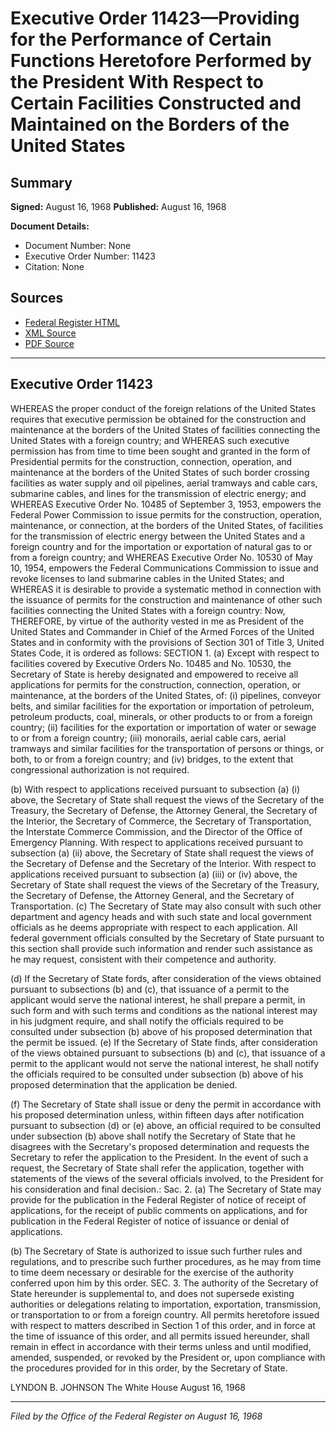 # Executive Order 11423—Providing for the Performance of Certain Functions Heretofore Performed by the President With Respect to Certain Facilities Constructed and Maintained on the Borders of the United States

## Summary

**Signed:** August 16, 1968
**Published:** August 16, 1968

**Document Details:**
- Document Number: None
- Executive Order Number: 11423
- Citation: None

## Sources
- [Federal Register HTML](https://www.presidency.ucsb.edu/documents/executive-order-11423-providing-for-the-performance-certain-functions-heretofore-performed)
- [XML Source](None)
- [PDF Source](None)

---

## Executive Order 11423

WHEREAS the proper conduct of the foreign relations of the United States requires that executive permission be obtained for the construction and maintenance at the borders of the United States of facilities connecting the United States with a foreign country; and
WHEREAS such executive permission has from time to time been sought and granted in the form of Presidential permits for the construction, connection, operation, and maintenance at the borders of the United States of such border crossing facilities as water supply and oil pipelines, aerial tramways and cable cars, submarine cables, and lines for the transmission of electric energy; and
WHEREAS Executive Order No. 10485 of September 3, 1953, empowers the Federal Power Commission to issue permits for the construction, operation, maintenance, or connection, at the borders of the United States, of facilities for the transmission of electric energy between the United States and a foreign country and for the importation or exportation of natural gas to or from a foreign country; and
WHEREAS Executive Order No. 10530 of May 10, 1954, empowers the Federal Communications Commission to issue and revoke licenses to land submarine cables in the United States; and
WHEREAS it is desirable to provide a systematic method in connection with the issuance of permits for the construction and maintenance of other such facilities connecting the United States with a foreign country:
Now, THEREFORE, by virtue of the authority vested in me as President of the United States and Commander in Chief of the Armed Forces of the United States and in conformity with the provisions of Section 301 of Title 3, United States Code, it is ordered as follows:
SECTION 1. (a) Except with respect to facilities covered by Executive Orders No. 10485 and No. 10530, the Secretary of State is hereby designated and empowered to receive all applications for permits for the construction, connection, operation, or maintenance, at the borders of the United States, of: (i) pipelines, conveyor belts, and similar facilities for the exportation or importation of petroleum, petroleum products, coal, minerals, or other products to or from a foreign country; (ii) facilities for the exportation or importation of water or sewage to or from a foreign country; (iii) monorails, aerial cable cars, aerial tramways and similar facilities for the transportation of persons or things, or both, to or from a foreign country; and (iv) bridges, to the extent that congressional authorization is not required.

(b) With respect to applications received pursuant to subsection (a) (i) above, the Secretary of State shall request the views of the Secretary of the Treasury, the Secretary of Defense, the Attorney General, the Secretary of the Interior, the Secretary of Commerce, the Secretary of Transportation, the Interstate Commerce Commission, and the Director of the Office of Emergency Planning. With respect to applications received pursuant to subsection (a) (ii) above, the Secretary of State shall request the views of the Secretary of Defense and the Secretary of the Interior. With respect to applications received pursuant to subsection (a) (iii) or (iv) above, the Secretary of State shall request the views of the Secretary of the Treasury, the Secretary of Defense, the Attorney General, and the Secretary of Transportation.
(c) The Secretary of State may also consult with such other department and agency heads and with such state and local government officials as he deems appropriate with respect to each application. All federal government officials consulted by the Secretary of State pursuant to this section shall provide such information and render such assistance as he may request, consistent with their competence and authority.

(d) If the Secretary of State fords, after consideration of the views obtained pursuant to subsections (b) and (c), that issuance of a permit to the applicant would serve the national interest, he shall prepare a permit, in such form and with such terms and conditions as the national interest may in his judgment require, and shall notify the officials required to be consulted under subsection (b) above of his proposed determination that the permit be issued.
(e) If the Secretary of State finds, after consideration of the views obtained pursuant to subsections (b) and (c), that issuance of a permit to the applicant would not serve the national interest, he shall notify the officials required to be consulted under subsection (b) above of his proposed determination that the application be denied.

(f) The Secretary of State shall issue or deny the permit in accordance with his proposed determination unless, within fifteen days after notification pursuant to subsection (d) or (e) above, an official required to be consulted under subsection (b) above shall notify the Secretary of State that he disagrees with the Secretary's proposed determination and requests the Secretary to refer the application to the President. In the event of such a request, the Secretary of State shall refer the application, together with statements of the views of the several officials involved, to the President for his consideration and final decision.:
Sac. 2. (a) The Secretary of State may provide for the publication in the Federal Register of notice of receipt of applications, for the receipt of public comments on applications, and for publication in the Federal Register of notice of issuance or denial of applications.

(b) The Secretary of State is authorized to issue such further rules and regulations, and to prescribe such further procedures, as he may from time to time deem necessary or desirable for the exercise of the authority conferred upon him by this order.
SEC. 3. The authority of the Secretary of State hereunder is supplemental to, and does not supersede existing authorities or delegations relating to importation, exportation, transmission, or transportation to or from a foreign country. All permits heretofore issued with respect to matters described in Section 1 of this order, and in force at the time of issuance of this order, and all permits issued hereunder, shall remain in effect in accordance with their terms unless and until modified, amended, suspended, or revoked by the President or, upon compliance with the procedures provided for in this order, by the Secretary of State.

LYNDON B. JOHNSON
The White House
August 16, 1968

---

*Filed by the Office of the Federal Register on August 16, 1968*
